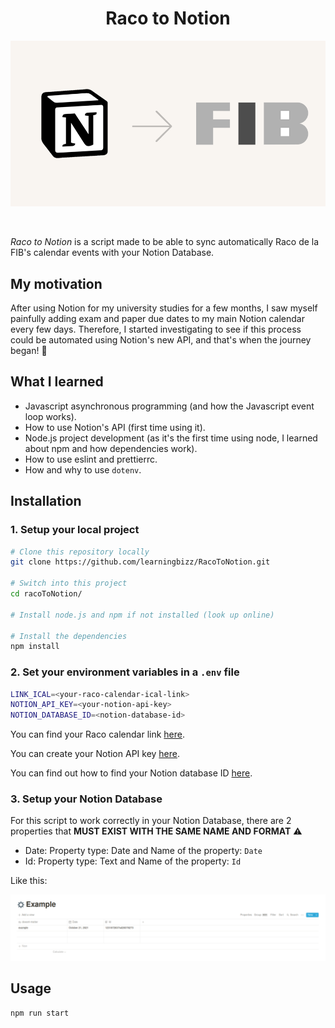 <h1 align="center"><strong> Raco to Notion </h1></strong>

<p align="center">
  <img src="img/racoToNotion-illustration.png" alt="drawing" width="550"/>
</p>
<br>

_Raco to Notion_ is a script made to be able to sync automatically Raco de la FIB's calendar events with your Notion Database.

## **My motivation**
After using Notion for my university studies for a few months, I saw myself painfully adding exam and paper due dates to my main Notion calendar every few days. Therefore, I started investigating to see if this process could be automated using Notion's new API, and that's when the journey began! 🚢

## **What I learned**
-   Javascript asynchronous programming (and how the Javascript event loop works).
-   How to use Notion's API (first time using it).
-   Node.js project development (as it's the first time using node, I learned about npm and how dependencies work).
-   How to use eslint and prettierrc.
-   How and why to use `dotenv`.


## **Installation**

### 1. Setup your local project

```zsh
# Clone this repository locally
git clone https://github.com/learningbizz/RacoToNotion.git

# Switch into this project
cd racoToNotion/

# Install node.js and npm if not installed (look up online)

# Install the dependencies
npm install
```

### 2. Set your environment variables in a `.env` file

```zsh
LINK_ICAL=<your-raco-calendar-ical-link>
NOTION_API_KEY=<your-notion-api-key>
NOTION_DATABASE_ID=<notion-database-id>
```

You can find your Raco calendar link [here](img/raco_calendari.png).

You can create your Notion API key [here](https://www.notion.com/my-integrations).

You can find out how to find your Notion database ID [here](https://stackoverflow.com/questions/67728038/where-to-find-database-id-for-my-database-in-notion).


### 3. Setup your Notion Database

For this script to work correctly in your Notion Database, there are 2 properties that **MUST EXIST WITH THE SAME NAME AND FORMAT** ⚠️ 

-   Date: Property type: Date and Name of the property: `Date`
-   Id: Property type: Text and Name of the property: `Id`

Like this:

![](img/example_database.png)

## Usage

```zsh
npm run start
```

